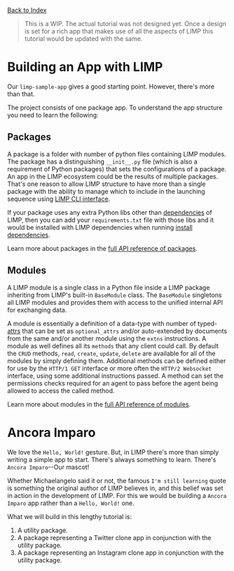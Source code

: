 [Back to Index](/README.md)

> This is a WIP. The actual tutorial was not designed yet. Once a design is set for a rich app that makes use of all the aspects of LIMP this tutorial would be updated with the same.

# Building an App with LIMP
Our `limp-sample-app` gives a good starting point. However, there's more than that.

The project consists of one package app. To understand the app structure you need to learn the following:

## Packages
A package is a folder with number of python files containing LIMP modules. The package has a distinguishing `__init__.py` file (which is also a requirement of Python packages) that sets the configurations of a package. An app in the LIMP ecosystem could be the results of multiple packages. That's one reason to allow LIMP structure to have more than a single package with the ability to manage which to include in the launching sequence using [LIMP CLI interface](/cli.md).

If your package uses any extra Python libs other than [dependencies](/dependencies.md) of LIMP, then you can add your `requirements.txt` file with those libs and it would be installed with LIMP dependencies when running [install dependencies](/quick-start#install-dependencies).

Learn more about packages in the [full API reference of packages](/api-package.md).

## Modules
A LIMP module is a single class in a Python file inside a LIMP package inheriting from LIMP's built-in `BaseModule` class. The `BaseModule` singletons all LIMP modules and provides them with access to the unified internal API for exchanging data.

A module is essentially a definition of a data-type with number of typed-[attrs](#attrs) that can be set as `optional_attrs` and/or auto-extended by documents from the same and/or another module using the `extns` instructions. A module as well defines all its `methods` that any client could call. By default the `CRUD` methods, `read`, `create`, `update`, `delete` are available for all of the modules by simply defining them. Additional methods can be defined either for use by the `HTTP/1 GET` interface or more often the `HTTP/2 Websocket` interface, using some additional instructions passed. A method can set the permissions checks required for an agent to pass before the agent being allowed to access the called method.

Learn more about modules in the [full API reference of modules](/api-module.md).

# Ancora Imparo
We love the `Hello, World!` gesture. But, in LIMP there's more than simply writing a simple app to start. There's always something to learn. There's `Ancora Imparo`--Our mascot!

Whether Michaelangelo said it or not, the famous `I'm still learning` quote is something the original author of LIMP believes in, and this belief was set in action in the development of LIMP. For this we would be building a `Ancora Imparo` app rather than a `Hello, World!` one.

What we will build in this lengthy tutorial is:
1. A utility package.
2. A package representing a Twitter clone app in conjunction with the utility package.
3. A package representing an Instagram clone app in conjunction with the utility package.

